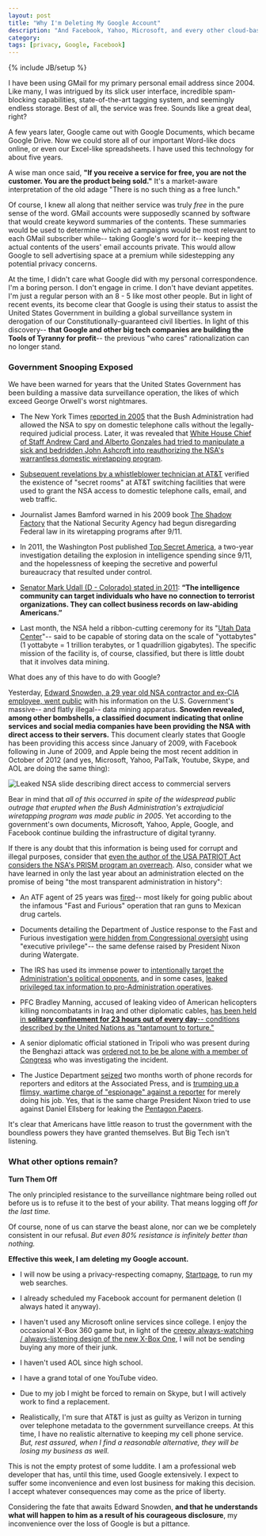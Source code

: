 ```yaml
---
layout: post
title: "Why I'm Deleting My Google Account"
description: "And Facebook, Yahoo, Microsoft, and every other cloud-based internet service."
category: 
tags: [privacy, Google, Facebook]
---
```

{% include JB/setup %}

I have been using GMail for my primary personal email address since 2004. Like many, I was intrigued by its slick user interface, incredible spam-blocking capabilities, state-of-the-art tagging system, and seemingly endless storage. Best of all, the service was free. Sounds like a great deal, right?

A few years later, Google came out with Google Documents, which became Google Drive. Now we could store all of our important Word-like docs online, or even our Excel-like spreadsheets. I have used this technology for about five years.

A wise man once said, **"If you receive a service for free, you are not the customer. You are the product being sold."** It's a market-aware interpretation of the old adage "There is no such thing as a free lunch."

Of course, I knew all along that neither service was truly *free* in the pure sense of the word. GMail accounts were supposedly scanned by software that would create keyword summaries of the contents. These summaries would be used to determine which ad campaigns would be most relevant to each GMail subscriber while-- taking Google's word for it-- keeping the actual contents of the users' email accounts private. This would allow Google to sell advertising space at a premium while sidestepping any potential privacy concerns.

At the time, I didn't care what Google did with my personal correspondence. I'm a boring person. I don't engage in crime. I don't have deviant appetites. I'm just a regular person with an 8 - 5 like most other people. But in light of recent events, its become clear that Google is using their status to assist the United States Government in building a global surveillance system in derogation of our Constitutionally-guaranteed civil liberties. In light of this discovery-- **that Google and other big tech companies are building the Tools of Tyranny for profit**-- the previous "who cares" rationalization can no longer stand.

### Government Snooping Exposed

We have been warned for years that the United States Government has been building a massive data surveillance operation, the likes of which exceed George Orwell's worst nightmares.

* The New York Times [reported in 2005](http://www.nytimes.com/2005/12/16/politics/16program.html?pagewanted=all) that the Bush Administration had allowed the NSA to spy on domestic telephone calls without the legally-required judicial process. Later, it was revealed that [White House Chief of Staff Andrew Card and Alberto Gonzales had tried to manipulate a sick and bedridden John Ashcroft into reauthorizing the NSA's warrantless domestic wiretapping program](http://thelede.blogs.nytimes.com/2007/05/15/comey-details-wiretapping-meeting/).

* [Subsequent revelations by a whistleblower technician at AT&T](http://www.wired.com/science/discoveries/news/2006/04/70621) verified the existence of "secret rooms" at AT&T switching facilities that were used to grant the NSA access to domestic telephone calls, email, and web traffic.

* Journalist James Bamford warned in his 2009 book [The Shadow Factory](http://www.amazon.com/gp/product/0307279391/ref=s9_cskin_gw_p351_d0_i1?pf_rd_m=ATVPDKIKX0DER&pf_rd_s=center-2&pf_rd_r=1SV3TGC3VBJVP9N4A8DW&pf_rd_t=101&pf_rd_p=1389517282&pf_rd_i=507846) that the National Security Agency had begun disregarding Federal law in its wiretapping programs after 9/11.

* In 2011, the Washington Post published [Top Secret America](http://projects.washingtonpost.com/top-secret-america/), a two-year investigation detailing the explosion in intelligence spending since 9/11, and the hopelessness of keeping the secretive and powerful bureaucracy that resulted under control.

* [Senator Mark Udall (D - Colorado) stated in 2011](http://www.nytimes.com/2013/06/07/us/politics/senators-wyden-and-udall-warned-about-surveillance.html?_r=0): **“The intelligence community can target individuals who have no connection to terrorist organizations. They can collect business records on law-abiding Americans.”**

* Last month, the NSA held a ribbon-cutting ceremony for its "[Utah Data Center](http://en.wikipedia.org/wiki/Utah_Data_Center)"-- said to be capable of storing data on the scale of "yottabytes" (1 yottabyte = 1 trillion terabytes, or 1 quadrillion gigabytes). The specific mission of the facility is, of course, classified, but there is little doubt that it involves data mining.

What does any of this have to do with Google?

Yesterday, [Edward Snowden, a 29 year old NSA contractor and ex-CIA employee, went public](http://www.guardian.co.uk/world/2013/jun/09/edward-snowden-nsa-whistleblower-surveillance) with his information on the U.S. Government's massive-- and flatly illegal-- data mining apparatus. **Snowden revealed, among other bombshells, a classified document indicating that online services and social media companies have been providing the NSA with direct access to their servers.** This document clearly states that Google has been providing this access since January of 2009, with Facebook following in June of 2009, and Apple being the most recent addition in October of 2012 (and yes, Microsoft, Yahoo, PalTalk, Youtube, Skype, and AOL are doing the same thing):

![Leaked NSA slide describing direct access to commercial servers](http://www.washingtonpost.com/wp-srv/special/politics/prism-collection-documents/images/prism-slide-5.jpg)

Bear in mind that *all of this occurred in spite of the widespread public outrage that erupted when the Bush Administration's extrajudicial wiretapping program was made public in 2005*. Yet according to the government's own documents, Microsoft, Yahoo, Apple, Google, and Facebook continue building the infrastructure of digital tyranny.

If there is any doubt that this information is being used for corrupt and illegal purposes, consider that [even the author of the USA PATRIOT Act considers the NSA's PRISM program an overreach](http://www.ibtimes.com/jim-sensenbrenner-republican-author-patriot-act-says-nsa-prism-surveillance-goes-too-far-1297697). Also, consider what we have learned in only the last year about an administration elected on the promise of being "the most transparent administration in history":

* An ATF agent of 25 years was [fired](http://www.humanevents.com/2012/10/12/fast-and-furious-the-whistleblower-gets-canned/)-- most likely for going public about the infamous "Fast and Furious" operation that ran guns to Mexican drug cartels.

* Documents detailing the Department of Justice response to the Fast and Furious investigation [were hidden from Congressional oversight](http://www.propublica.org/article/the-facts-behind-obamas-executive-privilege-claim) using "executive privilege"-- the same defense raised by President Nixon during Watergate.

* The IRS has used its immense power to [intentionally target the Administration's political opponents](http://www.foxnews.com/politics/2013/06/04/chairman-anti-gay-marriage-group-says-has-proof-irs-leaked-donor-details/), and in some cases, [leaked privileged tax information to pro-Administration operatives](http://thehill.com/blogs/blog-briefing-room/news/299621--report-irs-leaked-confidential-documents-to-investigative-journalists).

* PFC Bradley Manning, accused of leaking video of American helicopters killing noncombatants in Iraq and other diplomatic cables, [has been held in **solitary confinement for 23 hours out of every day**-- conditions described by the United Nations as "tantamount to torture."](http://www.huffingtonpost.com/2012/11/30/bradley-manning-pretrial-hearing-military-wikileaks_n_2220913.html)

* A senior diplomatic official stationed in Tripoli who was present during the Benghazi attack was [ordered not to be be alone with a member of Congress](http://www.examiner.com/article/benghazi-whistleblower-greg-hicks-clinton-knew-about-terror-attack-at-2-a-m) who was investigating the incident.

* The Justice Department [seized](http://www.foxnews.com/politics/2013/05/22/doj-invoked-espionage-act-in-calling-fox-news-reporter-criminal-co-conspirator/) two months worth of phone records for reporters and editors at the Associated Press, and is [trumping up a flimsy, wartime charge of "espionage" against a reporter](http://www.foxnews.com/politics/2013/05/22/doj-invoked-espionage-act-in-calling-fox-news-reporter-criminal-co-conspirator/) for merely doing his job. Yes, that is the same charge President Nixon tried to use against Daniel Ellsberg for leaking the [Pentagon Papers](http://en.wikipedia.org/wiki/Pentagon_Papers).

It's clear that Americans have little reason to trust the government with the boundless powers they have granted themselves. But Big Tech isn't listening.

### What other options remain?

**Turn Them Off**

The only principled resistance to the surveillance nightmare being rolled out before us is to refuse it to the best of your ability. That means logging off *for the last time.*

Of course, none of us can starve the beast alone, nor can we be completely consistent in our refusal. *But even 80% resistance is infinitely better than nothing.*

**Effective this week, I am deleting my Google account.**

* I will now be using a privacy-respecting comapny, [Startpage](https://www.startpage.com), to run my web searches.

* I already scheduled my Facebook account for permanent deletion (I always hated it anyway).

* I haven't used any Microsoft online services since college. I enjoy the occasional X-Box 360 game but, in light of the [creepy always-watching / always-listening design of the new X-Box One](http://www.policymic.com/articles/44687/xbox-1-4-reasons-gamers-are-seriously-concerned), I will not be sending buying any more of their junk.

* I haven't used AOL since high school.

* I have a grand total of one YouTube video.

* Due to my job I might be forced to remain on Skype, but I will actively work to find a replacement.

* Realistically, I'm sure that AT&T is just as guilty as Verizon in turning over telephone metadata to the government surveillance creeps. At this time, I have no realistic alternative to keeping my cell phone service. *But, rest assured, when I find a reasonable alternative, they will be losing my business as well.*

This is not the empty protest of some luddite. I am a professional web developer that has, until this time, used Google extensively. I expect to suffer some inconvenience and even lost business for making this decision. I accept whatever consequences may come as the price of liberty.

Considering the fate that awaits Edward Snowden, **and that he understands what will happen to him as a result of his courageous disclosure**, my inconvenience over the loss of Google is but a pittance.